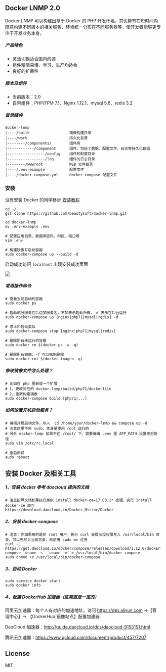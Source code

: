 ## Docker LNMP 2.0

Docker LNMP 可以构建出基于 Docker 的 PHP 开发环境，其优势有在短时间内随意构建不同版本的相关服务、环境统一分布在不同服务器等，使开发者能够更专注于开发业务本身。

##### 产品特色

* 灵活切换适合国内的源
* 组件精简易懂，学习、生产均适合
* 良好的扩展性

##### 版本及组件

* 当前版本：2.0
* 自带组件：PHP/FPM 7.1、Nginx 1.12.1、mysql 5.6、redis 3.2

##### 目录结构

    docker-lnmp
    |----/build                  镜像构建目录
    |----/work                   持久化目录
    |--------/components/        组件库
    |------------/component      组件，包括了数据、配置文件、日志等持久化数据
    |-----------------/config    组件的配置目录
    |-----------------/log       组件的日志目录
    |--------/wwwroot            WEB 文件目录
    |----/.env-example           配置文件
    |----/docker-compose.yml     docker compose 配置文件

### 安装

没有安装 Docker 的同学移步 [安装教程](https://github.com/beautysoft/docker-lnmp#安装-docker-及相关工具)

    cd ~/
    git clone https://github.com/beautysoft/docker-lnmp.git

    cd docker-lnmp
    mv .env-example .env

    # 配置应用目录、数据库密码、时区、端口等
    vim .env
    
    # 构建镜像并启动容器
    sudo docker-compose up --build -d

启动成功访问 `localhost` 出现安装成功页面

<img src="https://static.phptalk.cn/dockerlnmpv2.jpeg"/>

##### 常用操作命令

    # 查看当前启动的容器
    sudo docker ps
    
    # 启动部分服务在后边加服务名，不加表示启动所有，-d 表示在后台运行
    sudo docker-compose up [nginx|php71|mysql|redis] -d
    
    # 停止和启动类似
    sudo docker-compose stop [nginx|php71|mysql|redis]

    # 删除所有未运行的容器
    sudo docker rm $(docker ps -a -q)

    # 删除所有镜像，-f 可以强制删除
    sudo docker rmi $(docker images -q)

##### 修改镜像文件怎么处理？
    
    # 比如在 php 里新增一个扩展
    # 1、更改对应的 docker-lnmp/build/php71/dockerfile
    # 2、重新构建镜像
    sudo docker-compose build [php71|...]

##### 如何设置开机启动服务？

    # 编辑开机启动文件，写入  cd /home/your/docker-lnmp && compose up -d
    # 注意这里不用 sudo，本身是使用 root 运行的
    # 另外 docker-lnmp 如果不在 /root/ 下，需要编辑 .env 里 APP_PATH 设置绝对路径
    sudo vim /etc/rc.local

    # 重启测试
    sudo reboot

## 安装 Docker 及相关工具

##### 1、安装 docker 参考 daocloud 提供的文档
    
    # 注意按照文档如果执行类似 install docker-ce=17.03.1* 出错，执行 install docker-ce 即可
    https://download.daocloud.io/Docker_Mirror/Docker

##### 2、安装 docker-compose
    
    # 注意：你如果用的是非 root 用户，执行 curl 会提示没权限写入 /usr/local/bin 目录，可以先写入当前目录，再使用 sudo mv 过去
    curl -L https://get.daocloud.io/docker/compose/releases/download/1.12.0/docker-compose-`uname -s`-`uname -m` > /usr/local/bin/docker-compose
    sudo chmod +x /usr/local/bin/docker-compose

##### 3、启动 Docker

    sudo service docker start
    sudo docker info    

##### 4、配置 DockerHub 加速器（这简直是一定的）

阿里云加速器：每个人有对应的加速地址，访问 https://dev.aliyun.com ->【管理中心】-> 【DockerHub 镜像站点】配置加速器

DaoCloud 加速器：http://guide.daocloud.io/dcs/daocloud-9153151.html

腾讯云加速器：https://www.qcloud.com/document/product/457/7207

## License
MIT